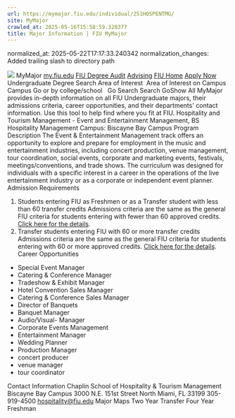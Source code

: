```yaml
---
url: https://mymajor.fiu.edu/individual/251HOSPENTMG/
site: MyMajor
crawled_at: 2025-05-16T15:58:59.320377
title: Major Information | FIU MyMajor
---
```

normalized_at: 2025-05-22T17:17:33.240342
normalization_changes: Added trailing slash to directory path

![](https://mymajor.fiu.edu/assets/logo-T4VPR2BI.png)
MyMajor
[my.fiu.edu](https://my.fiu.edu/)
[FIU Degree Audit](https://dasa.fiu.edu/all-departments/advising/panther-success-hub/panther-degree-audit/)
[Advising](https://advising.fiu.edu)
[FIU Home](https://www.fiu.edu/)
[Apply Now](https://admissions.fiu.edu/)
Undergraduate Degree Search
Area of Interest
​
Area of Interest
on
Campus
​
Campus
Go
or by college/school
​
​
Go
Search
Search
GoShow All
MyMajor provides in-depth information on all FIU Undergraduate majors, their admissions criteria, career opportunities, and their departments' contact information. Use this tool to help find where you fit at FIU.
Hospitality and Tourism Management - Event and Entertainment Management,
BS
Hospitality Management
Campus:
Biscayne Bay Campus
Program Description
The Event & Entertainment Management track offers an opportunity to explore and prepare for employment in the music and entertainment industries, including concert production, venue management, tour coordination, social events, corporate and marketing events, festivals, meetings/conventions, and trade shows. The curriculum was designed for individuals with a specific interest in a career in the operations of the live entertainment industry or as a corporate or independent event planner.
Admission Requirements
1. Students entering FIU as Freshmen or as a Transfer student with less than 60 transfer credits
Admissions criteria are the same as the general FIU criteria for students entering with fewer than 60 approved credits. [Click here for the details](http://admissions.fiu.edu/apply/freshman/).
2. Transfer students entering FIU with 60 or more transfer credits
Admissions criteria are the same as the general FIU criteria for students entering with 60 or more approved credits. [Click here for the details](http://admissions.fiu.edu/apply/transfer/).
Career Opportunities
  * Special Event Manager
  * Catering & Conference Manager
  * Tradeshow & Exhibit Manager
  * Hotel Convention Sales Manager
  * Catering & Conference Sales Manager
  * Director of Banquets
  * Banquet Manager
  * Audio/Visual- Manager
  * Corporate Events Management
  * Entertainment Manager
  * Wedding Planner
  * Production Manager
  * concert producer 
  * venue manager 
  * tour coordinator


Contact Information
Chaplin School of Hospitality & Tourism Management
Biscayne Bay Campus 3000 N.E. 151st Street North Miami, FL 33199 
305-919-4500
hospitality@fiu.edu
Major Maps
Two Year Transfer
Four Year Freshman
